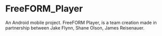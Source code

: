 # FreeFORM_Player
An Android mobile project. FreeFORM Player, is a team creation made in partnership between Jake Flynn, Shane Olson, James Reisenauer.

